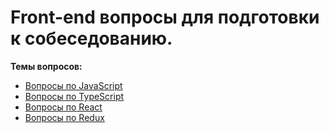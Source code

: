 # Front-end вопросы для подготовки к собеседованию.
**Темы вопросов:**
- [Вопросы по JavaScript](questions/js.md)
- [Вопросы по TypeScript](questions/ts.md)
- [Вопросы по React](questions/react.md)
- [Вопросы по Redux](questions/redux.md)
